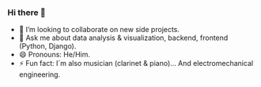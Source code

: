 ### Hi there 👋

- 👯 I’m looking to collaborate on new side projects.
- 💬 Ask me about data analysis & visualization, backend, frontend (Python, Django).
- 😄 Pronouns: He/Him.
- ⚡ Fun fact: I´m also musician (clarinet & piano)... And electromechanical engineering.

<!--
**AntonioFC82/antoniofc82** is a ✨ _special_ ✨ repository because its `README.md` (this file) appears on your GitHub profile.

Here are some ideas to get you started:

- 🔭 I’m currently working on ...
- 🌱 I’m currently learning ...
- 👯 I’m looking to collaborate on ...
- 🤔 I’m looking for help with ...
- 💬 Ask me about ...
- 📫 How to reach me: ...
- 😄 Pronouns: ...
- ⚡ Fun fact: ...
-->
